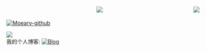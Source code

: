 <div align="">
  <img align="right" src="https://visitor-badge.laobi.icu/badge?page_id=lightrain-a.lightrain-a" />
  <h1 align="center">
    <img src="https://readme-typing-svg.herokuapp.com/?font=Righteous&size=35&center=true&vCenter=true&width=500&height=70&duration=4000&lines=此人真的很懒,啥都没留;" />
  </h1>

  [![Moeary-github](https://github-readme-stats.vercel.app/api?username=Moeary)](https://github.com/anuraghazra/github-readme-stats)

  <div align=""> <img src="https://github-readme-stats.vercel.app/api/top-langs/?username=Moeary&theme=graywhite" /> </div>

  <div align="">
    我的个人博客:
    <a href="https://moeary.github.io/">
      <img src="https://img.shields.io/badge/Blog-Moeary-blue?style=flat-square" alt="Blog">
    </a>
  </div>
</div>
